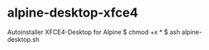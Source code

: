 # alpine-desktop-xfce4

Autoinstaller XFCE4-Desktop for Alpine
$ chmod +x *
$ ash alpine-desktop.sh

